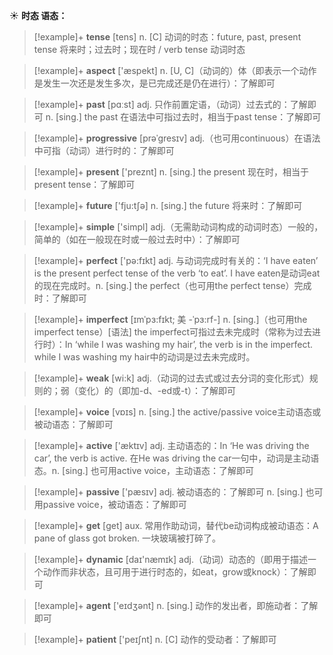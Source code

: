 ☀ <span class="category">**时态 语态：**</span>
>[!example]+ <span class="vocabulary">**tense**</span> [tens] 
> <span class="definition">n. [C] 动词的时态：</span>future, past, present tense 将来时；过去时；现在时 / verb tense 动词时态

>[!example]+ <span class="vocabulary">**aspect**</span> ['æspekt] 
> <span class="definition">n. [U, C]（动词的）体（即表示一个动作是发生一次还是发生多次，是已完成还是仍在进行）：</span>了解即可

>[!example]+ <span class="vocabulary">**past**</span> [pɑːst] 
> <span class="definition">adj. 只作前置定语，（动词）过去式的：</span>了解即可 <span class="definition">n. [sing.] the past 在语法中可指过去时，相当于past tense：</span>了解即可
           
>[!example]+ <span class="vocabulary">**progressive**</span> [prəˈgresɪv]
> <span class="definition">adj.（也可用continuous）在语法中可指（动词）进行时的：</span>了解即可

>[!example]+ <span class="vocabulary">**present**</span> ['preznt] 
> <span class="definition">n. [sing.] the present 现在时，相当于present tense：</span>了解即可  

>[!example]+ <span class="vocabulary">**future**</span> ['fju:tʃə] 
> <span class="definition">n. [sing.] the future 将来时：</span>了解即可

>[!example]+ <span class="vocabulary">**simple**</span> ['simpl] 
> <span class="definition">adj.（无需助动词构成的动词时态）一般的，简单的（如在一般现在时或一般过去时中）：</span>了解即可

>[!example]+ <span class="vocabulary">**perfect**</span> ['pə:fɪkt] 
> <span class="definition">adj. 与动词完成时有关的：</span>‘I have eaten’ is the present perfect tense of the verb ‘to eat’. I have eaten是动词eat的现在完成时。<span class="definition">n. [sing.] the perfect（也可用the perfect tense）完成时：</span>了解即可
           
>[!example]+ <span class="vocabulary">**imperfect**</span> [ɪmˈpɜ:fɪkt; 美 -ˈpɜ:rf-]
> <span class="definition">n. [sing.]（也可用the imperfect tense）[语法] the imperfect可指过去未完成时（常称为过去进行时）：</span>In ‘while I was washing my hair’, the verb is in the imperfect. while I was washing my hair中的动词是过去未完成时。

>[!example]+ <span class="vocabulary">**weak**</span> [wi:k] 
> <span class="definition">adj.（动词的过去式或过去分词的变化形式）规则的；弱（变化）的（即加-d、-ed或-t）：</span>了解即可

>[!example]+ <span class="vocabulary">**voice**</span> [vɒɪs] 
> <span class="definition">n. [sing.] the active/passive voice主动语态或被动语态：</span>了解即可

>[!example]+ <span class="vocabulary">**active**</span> ['æktɪv] 
> <span class="definition">adj. 主动语态的：</span>In ‘He was driving the car’, the verb is active. 在He was driving the car一句中，动词是主动语态。<span class="definition">n. [sing.] 也可用active voice，主动语态：</span>了解即可

>[!example]+ <span class="vocabulary">**passive**</span> ['pæsɪv] 
> <span class="definition">adj. 被动语态的：</span>了解即可 <span class="definition">n. [sing.] 也可用passive voice，被动语态：</span>了解即可

>[!example]+ <span class="vocabulary">**get**</span> [ɡet] 
> <span class="definition">aux. 常用作助动词，替代be动词构成被动语态：</span>A pane of glass got broken. 一块玻璃被打碎了。

>[!example]+ <span class="vocabulary">**dynamic**</span> [daɪ'næmɪk] 
> <span class="definition">adj.（动词）动态的（即用于描述一个动作而非状态，且可用于进行时态的，如eat，grow或knock）：</span>了解即可

>[!example]+ <span class="vocabulary">**agent**</span> ['eɪdӡənt] 
> <span class="definition">n. [sing.] 动作的发出者，即施动者：</span>了解即可

>[!example]+ <span class="vocabulary">**patient**</span> ['peɪʃnt] 
> <span class="definition">n. [C] 动作的受动者：</span>了解即可
